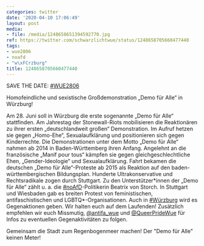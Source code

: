 ```yaml
---
categories: twitter
date: '2020-04-10 17:06:49'
layout: post
media:
- file: /media/1248658651394592770.jpg
ref: https://twitter.com/schwarzlichtwue/status/1248658705660477440
tags:
- wue2806
- noafd
- "w\xFCrzburg"
title: 1248658705660477440
---
```

SAVE THE DATE: [#WUE2806](/t/wue2806)

Homofeindliche und sexistische Großdemonstration „Demo für Alle“ in Würzburg!



Am 28. Juni soll in Würzburg die erste sogenannte „Demo für Alle“ stattfinden. 
Am Jahrestag der Stonewall-Riots mobilisieren die Reaktionären zu ihrer ersten „deutschlandweit großen“ Demonstration. Im Aufruf hetzen sie gegen „Homo-Ehe“, Sexualaufklärung und positionieren sich gegen Kinderrechte.
Die Demonstrationen unter dem Motto „Demo für Alle“ nahmen ab 2014 in Baden-Württemberg ihren Anfang. Angelehnt an die französische „Manif pour tous“ kämpfen sie gegen gleichgeschlechtliche Ehen, „Gender-Ideologie“ und Sexualaufklärung.
Fahrt bekamen die deutschen „Demo für Alle“-Proteste ab 2015 als Reaktion auf den baden-württembergischen Bildungsplan. Hunderte Ultrakonservative und Rechtsradikale zogen durch Stuttgart. Zu den Unterstützer\*innen der „Demo für Alle“ zählt u. a. die [#noAfD](/t/noafd)-Politikerin Beatrix von Storch. In Stuttgart und Wiesbaden gab es breiten Protest von feministischen, antifaschistischen und LGBTQ\*-Organisationen. Auch in [#Würzburg](/t/würzburg) wird es Gegenaktionen geben. Wir halten euch auf dem Laufenden!
Zusätzlich empfehlen wir euch Missmutig, [@antifa_wue](https://twitter.com/antifa_wue) und [@QueerPrideWue](https://twitter.com/QueerPrideWue) für Infos zu eventuellen Gegenaktivitäten zu folgen.



Gemeinsam die Stadt zum Regenbogenmeer machen! Der "Demo für Alle" keinen Meter!